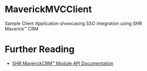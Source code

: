 # MaverickMVCClient
Sample Client Application showcasing SSO integration using SHR Maverick™ CRM
# Further Reading
* [SHR MaverickCRM™ Module API Documentation](https://shrdev.atlassian.net/wiki/spaces/SPD/pages/2628780285/SHR+MaverickCRM+Module+API+v1.0)
